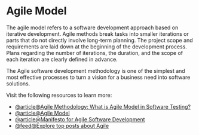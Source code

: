 # Agile Model

The agile model refers to a software development approach based on iterative development. Agile methods break tasks into smaller iterations or parts that do not directly involve long-term planning. The project scope and requirements are laid down at the beginning of the development process. Plans regarding the number of iterations, the duration, and the scope of each iteration are clearly defined in advance.

The Agile software development methodology is one of the simplest and most effective processes to turn a vision for a business need into software solutions.

Visit the following resources to learn more:

- [@article@Agile Methodology: What is Agile Model in Software Testing?](https://www.guru99.com/agile-scrum-extreme-testing.html)
- [@article@Agile Model](https://www.tpointtech.com/software-engineering-agile-model)
- [@article@Manifesto for Agile Software Development](https://agilemanifesto.org/)
- [@feed@Explore top posts about Agile](https://app.daily.dev/tags/agile?ref=roadmapsh)
